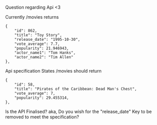 Question regarding Api <3

Currently /movies returns

    {
        "id": 862,
        "title": "Toy Story",
        "release_date": "1995-10-30",
        "vote_average": 7.7,
        "popularity": 21.946943,
        "actor_name1": "Tom Hanks",
        "actor_name2": "Tim Allen"
    },

Api specification States /movies should return 

    {
        "id": 58,
        "title": "Pirates of the Caribbean: Dead Man's Chest",
        "vote_average": 7,
        "popularity": 29.455314,
    },

Is the API Finalised? aka, Do you wish for the "release_date" Key to be removed to meet the specification?






